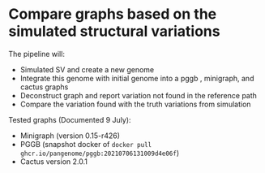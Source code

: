 # Compare graphs based on the simulated structural variations

The pipeline will:
- Simulated SV and create a new genome
- Integrate this genome with initial genome into a pggb , minigraph, and cactus graphs
- Deconstruct graph and report variation not found in the reference path
- Compare the variation found with the truth variations from simulation


Tested graphs (Documented 9 July):
- Minigraph (version 0.15-r426)
- PGGB (snapshot docker of `docker pull ghcr.io/pangenome/pggb:20210706131009d4e06f`) 
- Cactus version 2.0.1